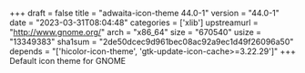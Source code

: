 +++
draft = false
title = "adwaita-icon-theme 44.0-1"
version = "44.0-1"
date = "2023-03-31T08:04:48"
categories = ['xlib']
upstreamurl = "http://www.gnome.org/"
arch = "x86_64"
size = "670540"
usize = "13349383"
sha1sum = "2de50dcec9d961bec08ac92a9ec1d49f26096a50"
depends = "['hicolor-icon-theme', 'gtk-update-icon-cache>=3.22.29']"
+++
Default icon theme for GNOME